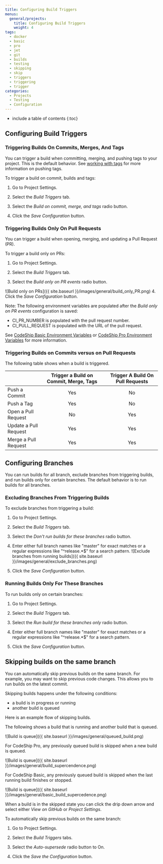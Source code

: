 ```yaml
---
title: Configuring Build Triggers
menus:
  general/projects:
    title: Configuring Build Triggers
    weight: 4
tags:
  - docker
  - basic
  - pro
  - jet
  - git
  - builds
  - testing
  - skipping
  - skip
  - triggers
  - triggering
  - trigger
categories:
  - Projects
  - Testing
  - Configuration
---
```


* include a table of contents
{:toc}

## Configuring Build Triggers

### Triggering Builds On Commits, Merges, And Tags

You can trigger a build when committing, merging, and pushing tags to your project.  This is the default behavior. See [working with tags](https://git-scm.com/book/en/v2/Git-Basics-Tagging) for more information on pushing tags.   


To trigger a build on commit, builds and tags:

1. Go to Project Settings.

2. Select the _Build Triggers_ tab.

3. Select the _Build on commit, merge, and tags_ radio button.

4. Click the _Save Configuration_ button.


### Triggering Builds Only On Pull Requests

You can trigger a build when opening, merging, and updating a Pull Request (PR).

To trigger a build only on PRs:

1. Go to Project Settings.

2. Select the _Build Triggers_ tab.

3. Select the _Build only on PR events_ radio button.

![Build only on PRs]({{ site.baseurl }}/images/general/build_only_PR.png)
4. Click the _Save Configuration_ button.

Note: The following environment variables are populated after the _Build only on PR events_ configuration is saved:
* CI_PR_NUMBER is populated with the pull request number.
* CI_PULL_REQUEST is populated with the URL of the pull request. 

See [CodeShip Basic Environment Variables](https://documentation.codeship.com/basic/builds-and-configuration/set-environment-variables/) or [CodeShip Pro Environment Variables](https://documentation.codeship.com/pro/builds-and-configuration/environment-variables/) for more information.

### Triggering Builds on Commits versus on Pull Requests

The following table shows when a build is triggered.
           

|                       	| Trigger a Build on Commit, Merge, Tags         |      | Trigger A Build On Pull Requests        	|
|-----------------------	|:----------------------------------------------:|:----:|:--------------------------------------------:	|
| Push a Commit                	|                       Yes                      |	|			No			|
| Push a Tag                  	|                       Yes                      |	|                      No                      	|
| Open a Pull Request   	|                       No                       |	|                      Yes                     	|
| Update a Pull Request 	|                       Yes                      |	|                      Yes                     	|
| Merge a Pull Request  	|                       Yes                      |	|                      Yes                     	|


## Configuring Branches

You can run builds for all branch, exclude branches from triggering builds, and run builds only for certain branches. 
The default behavior is to run builds for all branches.
 
### Excluding Branches From Triggering Builds

To exclude branches from triggering a build:

1. Go to Project Settings.

2. Select the _Build Triggers_ tab.

3. Select the _Don't run builds for these branches_ radio button.

4. Enter either full branch names like "master" for exact matches or a regular expressions like "^release.*$" for a search pattern.
![Exclude branches from running builds]({{ site.baseurl }}/images/general/exclude_branches.png)
5. Click the _Save Configuration_ button.

### Running Builds Only For These Branches

To run builds only on certain branches: 

1. Go to Project Settings.

2. Select the _Build Triggers_ tab.

3. Select the _Run build for these branches only_ radio button.

4. Enter either full branch names like "master" for exact matches or a regular expressions like "^release.*$" for a search pattern.

5. Click the _Save Configuration_ button.

## Skipping builds on the same branch

You can automatically skip previous builds on the same branch. For example, you may want to skip previous code changes. This allows you to run builds on the latest commit.

Skipping builds happens under the following  conditions: 
* a build is in progress or running 
* another build is queued

Here is an example flow of skipping builds.

The following shows a build that is running and another build that is queued.

![Build is queue]({{ site.baseurl }}/images/general/queued_build.png)

For CodeShip Pro, any previously queued build is skipped when a new build is queued. 

![Build is queue]({{ site.baseurl }}/images/general/build_supercendence.png)

For CodeShip Basic, any previously queued build is skipped when the last running build finishes or stopped. 

![Build is queue]({{ site.baseurl }}/images/general/basic_build_supercedence.png)

When a build is in the skipped state you can click the drip down arrow and select either _View on GitHub_ or _Project Settings_. 
  
To automatically skip previous builds on the same branch:

1. Go to Project Settings.

2. Select the _Build Triggers_ tabs.

3. Select the _Auto-supersede_ radio button to On.

4. Click the _Save the Configuration_ button.
